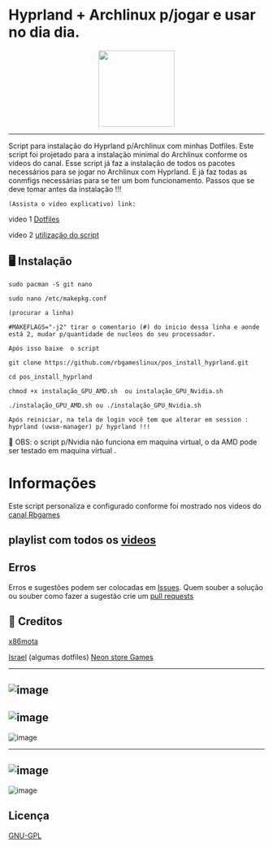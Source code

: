 
# Hyprland + Archlinux p/jogar e usar no dia dia.

<p align="center">
  <img src="https://github.com/user-attachments/assets/112be1e1-24f7-4456-abc0-6eac2ababf6f" width="150" />
</p>

-----
Script para instalação do Hyprland p/Archlinux com minhas Dotfiles.
Este script foi projetado para a instalação minimal do Archlinux conforme os videos do canal.
Esse script já faz a instalação de todos os pacotes necessários para se jogar no Archlinux com Hyprland.
E já faz todas as conmfigs necessárias para se ter um bom funcionamento.
Passos que se deve tomar antes da instalação !!!

`(Assista o video explicativo) link:`

video 1 [Dotfiles](https://youtu.be/6KrKxNsAdYo)

video 2 [utilização do script](https://youtu.be/ezOm_47syUM^)

## 🖥️ Instalação

```
sudo pacman -S git nano

sudo nano /etc/makepkg.conf

(procurar a linha)

#MAKEFLAGS="-j2" tirar o comentario (#) do inicio dessa linha e aonde está 2, mudar p/quantidade de nucleos do seu processador.

Após isso baixe  o script 

git clone https://github.com/rbgameslinux/pos_install_hyprland.git

cd pos_install_hyprland

chmod +x instalação_GPU_AMD.sh  ou instalação_GPU_Nvidia.sh

./instalação_GPU_AMD.sh ou ./instalação_GPU_Nvidia.sh

Após reiniciar, na tela de login você tem que alterar em session : hyprland (uwsm-manager) p/ hyprland !!!
```
📢 OBS: o script p/Nvidia não funciona em maquina virtual, o da AMD pode ser testado em maquina virtual .

# Informações

Este script personaliza e configurado conforme foi mostrado nos videos do [canal Rbgames](https://www.youtube.com/@RBGameslinux) 

## playlist com todos os [videos](https://youtube.com/playlist?list=PLZymN5kq4bLm2CHxa06M1lwQnWMoWjwJh&si=4bRBaNhB97d-AxF0) 


## Erros
Erros e sugestões podem ser colocadas em [Issues](https://github.com/rbgameslinux/pos_install_hyprland/issues). Quem souber a solução ou souber como fazer a sugestão crie um [pull requests](https://github.com/rbgameslinux/pos_install_hyprland/pulls)

## 📢 Creditos

[x86mota](https://github.com/x86mota)

[Israel](https://neonstoregames.com.br/) (algumas dotfiles) [Neon store Games](https://www.facebook.com/neonstoregameinformatica)

--------
![image](https://github.com/user-attachments/assets/25fa406d-522a-4fe2-baa6-c0c9c8ff7680)
-----
![image](https://github.com/user-attachments/assets/ebe0ae1b-fc03-4ab4-a7f3-3b484f6513d8)
----------

![image](https://github.com/user-attachments/assets/44e3b450-b8b3-4e60-8503-de84f5d987e9)

-----
![image](https://github.com/user-attachments/assets/9010f5ac-1ac1-47a3-be71-36c72d06702f)
-------
![image](https://github.com/user-attachments/assets/66d0717b-59a7-4603-9e3c-49ae03a2395b)


    
## Licença

[GNU-GPL](https://github.com/rbgameslinux/pos_install_hyprland/blame/main/LICENSE)





